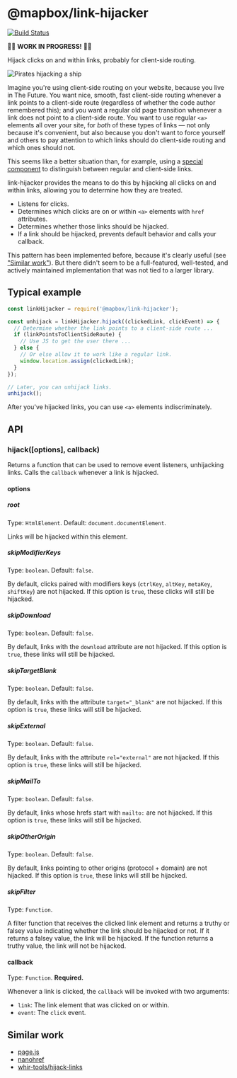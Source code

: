# @mapbox/link-hijacker

[![Build Status](https://travis-ci.org/mapbox/link-hijacker.svg?branch=master)](https://travis-ci.org/mapbox/link-hijacker)

🚧🚧 **WORK IN PROGRESS!** 🚧🚧

Hijack clicks on and within links, probably for client-side routing.

![Pirates hijacking a ship](https://upload.wikimedia.org/wikipedia/commons/thumb/8/84/Painting_of_a_pirate_ship_%28after_1852%29%2C_after_Ambroise_Louis_Garneray.jpg/640px-Painting_of_a_pirate_ship_%28after_1852%29%2C_after_Ambroise_Louis_Garneray.jpg)

Imagine you're using client-side routing on your website, because you live in The Future.
You want nice, smooth, fast client-side routing whenever a link points to a client-side route (regardless of whether the code author remembered this); and you want a regular old page transition whenever a link does not point to a client-side route.
You want to use regular `<a>` elements all over your site, for *both* of these types of links — not only because it's convenient, but also because you don't want to force yourself and others to pay attention to which links should do client-side routing and which ones should not.

This seems like a better situation than, for example, using a [special component](https://reacttraining.com/react-router/web/api/Link) to distinguish between regular and client-side links.

link-hijacker provides the means to do this by hijacking all clicks on and within links, allowing you to determine how they are treated.

- Listens for clicks.
- Determines which clicks are on or within `<a>` elements with `href` attributes.
- Determines whether those links should be hijacked.
- If a link should be hijacked, prevents default behavior and calls your callback.

This pattern has been implemented before, because it's clearly useful (see ["Similar work"](#similar-functions)).
But there didn't seem to be a full-featured, well-tested, and actively maintained implementation that was not tied to a larger library.

## Typical example

```js
const linkHijacker = require('@mapbox/link-hijacker');

const unhijack = linkHijacker.hijack((clickedLink, clickEvent) => {
  // Determine whether the link points to a client-side route ...
  if (linkPointsToClientSideRoute) {
    // Use JS to get the user there ...
  } else {
    // Or else allow it to work like a regular link.
    window.location.assign(clickedLink);
  }
});

// Later, you can unhijack links.
unhijack();
```

After you've hijacked links, you can use `<a>` elements indiscriminately.

## API

### hijack([options], callback)

Returns a function that can be used to remove event listeners, unhijacking links.
Calls the `callback` whenever a link is hijacked.

#### options

##### root

Type: `HtmlElement`. Default: `document.documentElement`.

Links will be hijacked within this element.

##### skipModifierKeys

Type: `boolean`. Default: `false`.

By default, clicks paired with modifiers keys (`ctrlKey`, `altKey`, `metaKey`, `shiftKey`) are not hijacked.
If this option is `true`, these clicks will still be hijacked.

##### skipDownload

Type: `boolean`. Default: `false`.

By default, links with the `download` attribute are not hijacked.
If this option is `true`, these links will still be hijacked.

##### skipTargetBlank

Type: `boolean`. Default: `false`.

By default, links with the attribute `target="_blank"` are not hijacked.
If this option is `true`, these links will still be hijacked.

##### skipExternal

Type: `boolean`. Default: `false`.

By default, links with the attribute `rel="external"` are not hijacked.
If this option is `true`, these links will still be hijacked.

##### skipMailTo

Type: `boolean`. Default: `false`.

By default, links whose hrefs start with `mailto:` are not hijacked.
If this option is `true`, these links will still be hijacked.

##### skipOtherOrigin

Type: `boolean`. Default: `false`.

By default, links pointing to other origins (protocol + domain) are not hijacked.
If this option is `true`, these links will still be hijacked.

##### skipFilter

Type: `Function`.

A filter function that receives the clicked link element and returns a truthy or falsey value indicating whether the link should be hijacked or not.
If it returns a falsey value, the link will be hijacked.
If the function returns a truthy value, the link will not be hijacked.

#### callback

Type: `Function`.
**Required.**

Whenever a link is clicked, the `callback` will be invoked with two arguments:

- `link`: The link element that was clicked on or within.
- `event`: The `click` event.

## Similar work

- [page.js](https://github.com/visionmedia/page.js/blob/1034c8cbed600ea7da378a73716c885227c03270/index.js#L541-L601)
- [nanohref]( https://github.com/yoshuawuyts/nanohref/blob/4efcc2c0becd2822a31c912364997cf03c66ab8d/index.js)
- [whir-tools/hijack-links](https://github.com/whir-tools/hijack-links)

